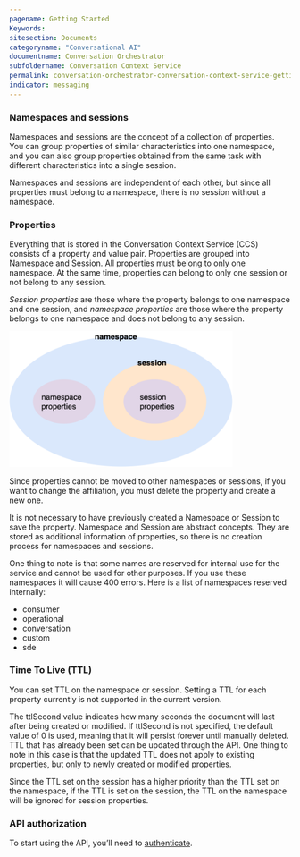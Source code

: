 ```yaml
---
pagename: Getting Started
Keywords:
sitesection: Documents
categoryname: "Conversational AI"
documentname: Conversation Orchestrator
subfoldername: Conversation Context Service
permalink: conversation-orchestrator-conversation-context-service-getting-started.html
indicator: messaging
---
```


### Namespaces and sessions

Namespaces and sessions are the concept of a collection of properties. You can group properties of similar characteristics into one namespace, and you can also group properties obtained from the same task with different characteristics into a single session.

Namespaces and sessions are independent of each other, but since all properties must belong to a namespace, there is no session without a namespace. 

### Properties

Everything that is stored in the Conversation Context Service (CCS) consists of a property and value pair. Properties are grouped into Namespace and Session. All properties must belong to only one namespace. At the same time, properties can belong to only one session or not belong to any session. 

*Session properties* are those where the property belongs to one namespace and one session, and *namespace properties* are those where the property belongs to one namespace and does not belong to any session.

<img width="400" src="img/convorchestrator/co_ccs_properties.png" alt="A diagram illustrating namespace and sessions properties, both within a namespace">

Since properties cannot be moved to other namespaces or sessions, if you want to change the affiliation, you must delete the property and create a new one.

It is not necessary to have previously created a Namespace or Session to save the property. Namespace and Session are abstract concepts. They are stored as additional information of properties, so there is no creation process for namespaces and sessions.

One thing to note is that some names are reserved for internal use for the service and cannot be used for other purposes. If you use these namespaces it will cause 400 errors. Here is a list of namespaces reserved internally: 

* consumer
* operational
* conversation
* custom
* sde

### Time To Live (TTL)

You can set TTL on the namespace or session. Setting a TTL for each property currently is not supported in the current version.

The ttlSecond value indicates how many seconds the document will last after being created or modified. If ttlSecond is not specified, the default value of 0 is used, meaning that it will persist forever until manually deleted. TTL that has already been set can be updated through the API. One thing to note in this case is that the updated TTL does not apply to existing properties, but only to newly created or modified properties.

Since the TTL set on the session has a higher priority than the TTL set on the namespace, if the TTL is set on the session, the TTL on the namespace will be ignored for session properties.

### API authorization

To start using the API, you’ll need to [authenticate](conversation-orchestrator-api-authorization.html).

